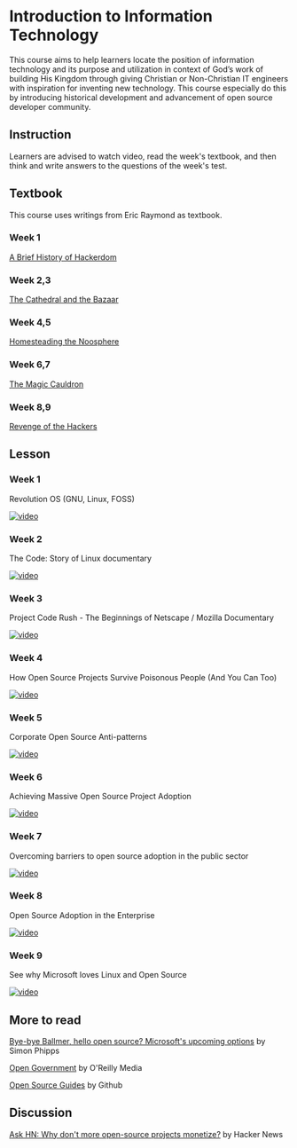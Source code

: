 # Introduction to Information Technology

This course aims to help learners locate the position of information technology and its purpose and utilization in context of God’s work of building His Kingdom through giving Christian or Non-Christian IT engineers with inspiration for inventing new technology. This course especially do this by introducing historical development and advancement of open source developer community.

## Instruction
Learners are advised to watch video, read the week's textbook, and then think and write answers to the questions of the week's test.

## Textbook
This course uses writings from Eric Raymond as textbook. 

### Week 1
[A Brief History of Hackerdom](http://www.catb.org/esr/writings/cathedral-bazaar/hacker-history/) 

### Week 2,3
[The Cathedral and the Bazaar](http://www.catb.org/esr/writings/cathedral-bazaar/cathedral-bazaar/)

### Week 4,5
[Homesteading the Noosphere](http://www.catb.org/esr/writings/cathedral-bazaar/homesteading/)

### Week 6,7
[The Magic Cauldron](http://www.catb.org/esr/writings/cathedral-bazaar/magic-cauldron/)

### Week 8,9
[Revenge of the Hackers](http://www.catb.org/esr/writings/cathedral-bazaar/hacker-revenge/)

## Lesson
### Week 1
Revolution OS (GNU, Linux, FOSS)

[![video](http://img.youtube.com/vi/4vW62KqKJ5A/0.jpg)](https://www.youtube.com/watch?v=4vW62KqKJ5A)

### Week 2
The Code: Story of Linux documentary

[![video](http://img.youtube.com/vi/XMm0HsmOTFI/0.jpg)](http://www.youtube.com/watch?v=XMm0HsmOTFI)

### Week 3
Project Code Rush - The Beginnings of Netscape / Mozilla Documentary

[![video](http://img.youtube.com/vi/4Q7FTjhvZ7Y/0.jpg)](http://www.youtube.com/watch?v=4Q7FTjhvZ7Y)

### Week 4
How Open Source Projects Survive Poisonous People (And You Can Too)

[![video](http://img.youtube.com/vi/Q52kFL8zVoM/0.jpg)](http://www.youtube.com/watch?v=Q52kFL8zVoM)

### Week 5
Corporate Open Source Anti-patterns

[![video](http://img.youtube.com/vi/Pm8P4oCIY3g/0.jpg)](http://www.youtube.com/watch?v=Pm8P4oCIY3g)

### Week 6
Achieving Massive Open Source Project Adoption

[![video](http://img.youtube.com/vi/5fpWAuGNe_4/0.jpg)](http://www.youtube.com/watch?v=5fpWAuGNe_4)

### Week 7
Overcoming barriers to open source adoption in the public sector

[![video](http://img.youtube.com/vi/5hx4YOET-Dc/0.jpg)](http://www.youtube.com/watch?v=5hx4YOET-Dc)

### Week 8
Open Source Adoption in the Enterprise

[![video](http://img.youtube.com/vi/DTE3m4WSWF4/0.jpg)](http://www.youtube.com/watch?v=DTE3m4WSWF4)

### Week 9
See why Microsoft loves Linux and Open Source

[![video](http://img.youtube.com/vi/HjuGBCB0WSQ/0.jpg)](http://www.youtube.com/watch?v=HjuGBCB0WSQ)

## More to read
[Bye-bye Ballmer, hello open source? Microsoft's upcoming options](http://www.infoworld.com/article/2612373/open-source-software/bye-bye-ballmer--hello-open-source--microsoft-s-upcoming-options.html) by Simon Phipps

[Open Government](https://github.com/oreillymedia/open_government) by O'Reilly Media

[Open Source Guides](https://opensource.guide/) by Github

## Discussion
[Ask HN: Why don't more open-source projects monetize?](https://news.ycombinator.com/item?id=14446516) by Hacker News
